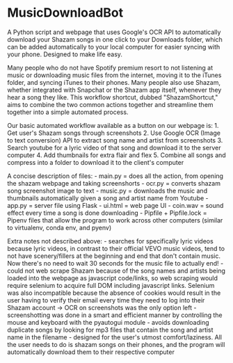 # MusicDownloadBot

A Python script and webpage that uses Google's OCR API to automatically download your Shazam songs in one click to your Downloads folder, which can be added automatically to your local computer for easier syncing with your phone. Designed to make life easy.

Many people who do not have Spotify premium resort to not listening at music or downloading music files from the internet, moving it to the iTunes folder, and syncing iTunes to their phones. Many people also use Shazam, whether integrated with Snapchat or the Shazam app itself, whenever they hear a song they like. This workflow shortcut, dubbed "ShazamShortcut," aims to combine the two common actions together and streamline them together into a simple automated process.

Our basic automated workflow available as a button on our webpage is: 1. Get user's Shazam songs through screenshots 2. Use Google OCR (Image to text conversion) API to extract song name and artist from screenshots 3. Search youtube for a lyric video of that song and download it to the server computer 4. Add thumbnails for extra flair and flex 5. Combine all songs and compress into a folder to download it to the client's computer

A concise description of files: - main.py = does all the action, from opening the shazam webpage and taking screenshorts - ocr.py = converts shazam song screenshot image to text - music.py = downloads the music and thumbnails automatically given a song and artist name from Youtube - app.py = server file using Flask - ui.html = web page UI - coin.wav = sound effect every time a song is done downloading - Pipfile + Pipfile.lock = Pipenv files that allow the program to work across other computers (similar to virtualenv, conda env, and pyenv)

Extra notes not described above: - searches for specifically lyric videos because lyric videos, in contrast to their official VEVO music videos, tend to not have scenery/fillers at the beginning and end that don't contain music. Now there's no need to wait 30 seconds for the music file to actually end! - could not web scrape Shazam because of the song names and artists being loaded into the webpage as javascript code/links, so web scraping would require selenium to acquire full DOM including javascript links. Selenium was also incompatible because the absence of cookies would result in the user having to verify their email every time they need to log into their Shazam account → OCR on screenshots was the only option left - screenshotting was done in a smart and efficient manner by controlling the mouse and keyboard with the pyautogui module - avoids downloading duplicate songs by looking for mp3 files that contain the song and artist name in the filename - designed for the user's utmost comfort/laziness. All the user needs to do is shazam songs on their phones, and the program will automatically download them to their respective computer
